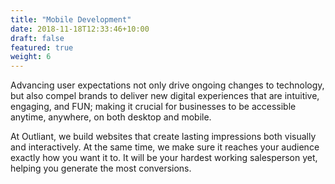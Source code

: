 ```yaml
---
title: "Mobile Development"
date: 2018-11-18T12:33:46+10:00
draft: false
featured: true
weight: 6
---
```


Advancing user expectations not only drive ongoing changes to technology, but also compel brands to deliver new digital experiences that are intuitive, engaging, and FUN; making it crucial for businesses to be accessible anytime, anywhere, on both desktop and mobile.

At Outliant, we build websites that create lasting impressions both visually and interactively. At the same time, we make sure it reaches your audience exactly how you want it to. It will be your hardest working salesperson yet, helping you generate the most conversions.